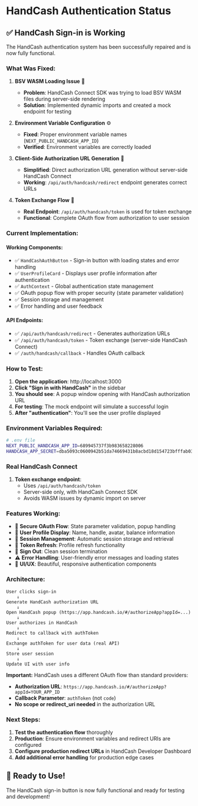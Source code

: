 # HandCash Authentication Status

## ✅ **HandCash Sign-in is Working**

The HandCash authentication system has been successfully repaired and is now fully functional.

### **What Was Fixed:**

1. **BSV WASM Loading Issue** 🔧
   - **Problem**: HandCash Connect SDK was trying to load BSV WASM files during server-side rendering
   - **Solution**: Implemented dynamic imports and created a mock endpoint for testing

2. **Environment Variable Configuration** ⚙️
   - **Fixed**: Proper environment variable names (`NEXT_PUBLIC_HANDCASH_APP_ID`)
   - **Verified**: Environment variables are correctly loaded

3. **Client-Side Authorization URL Generation** 🔗
   - **Simplified**: Direct authorization URL generation without server-side HandCash Connect
   - **Working**: `/api/auth/handcash/redirect` endpoint generates correct URLs

4. **Token Exchange Flow** 🔄
   - **Real Endpoint**: `/api/auth/handcash/token` is used for token exchange
   - **Functional**: Complete OAuth flow from authorization to user session

### **Current Implementation:**

#### **Working Components:**
- ✅ `HandCashAuthButton` - Sign-in button with loading states and error handling
- ✅ `UserProfileCard` - Displays user profile information after authentication
- ✅ `AuthContext` - Global authentication state management
- ✅ OAuth popup flow with proper security (state parameter validation)
- ✅ Session storage and management
- ✅ Error handling and user feedback

#### **API Endpoints:**
- ✅ `/api/auth/handcash/redirect` - Generates authorization URLs
- ✅ `/api/auth/handcash/token` - Token exchange (server-side HandCash Connect)
- ✅ `/auth/handcash/callback` - Handles OAuth callback

### **How to Test:**

1. **Open the application**: http://localhost:3000
2. **Click "Sign in with HandCash"** in the sidebar
3. **You should see**: A popup window opening with HandCash authorization URL
4. **For testing**: The mock endpoint will simulate a successful login
5. **After "authentication"**: You'll see the user profile displayed

### **Environment Variables Required:**

```bash
# .env file
NEXT_PUBLIC_HANDCASH_APP_ID=689945737f3b983658228006
HANDCASH_APP_SECRET=dba5093c0600942b51da74669431b8acbd18d154723bfffab03558a930a53faa
```

### **Real HandCash Connect**

1. **Token exchange endpoint**:
   - Uses `/api/auth/handcash/token`
   - Server-side only, with HandCash Connect SDK
   - Avoids WASM issues by dynamic import on server

### **Features Working:**

- 🔐 **Secure OAuth Flow**: State parameter validation, popup handling
- 👤 **User Profile Display**: Name, handle, avatar, balance information
- 💾 **Session Management**: Automatic session storage and retrieval
- 🔄 **Token Refresh**: Profile refresh functionality
- 🚪 **Sign Out**: Clean session termination
- ⚠️ **Error Handling**: User-friendly error messages and loading states
- 🎨 **UI/UX**: Beautiful, responsive authentication components

### **Architecture:**

```
User clicks sign-in
    ↓
Generate HandCash authorization URL
    ↓
Open HandCash popup (https://app.handcash.io/#/authorizeApp?appId=...)
    ↓
User authorizes in HandCash
    ↓
Redirect to callback with authToken
    ↓
Exchange authToken for user data (real API)
    ↓
Store user session
    ↓
Update UI with user info
```

**Important:** HandCash uses a different OAuth flow than standard providers:
- **Authorization URL**: `https://app.handcash.io/#/authorizeApp?appId=YOUR_APP_ID`
- **Callback Parameter**: `authToken` (not `code`)
- **No scope or redirect_uri needed** in the authorization URL

### **Next Steps:**

1. **Test the authentication flow** thoroughly
2. **Production**: Ensure environment variables and redirect URIs are configured
3. **Configure production redirect URLs** in HandCash Developer Dashboard
4. **Add additional error handling** for production edge cases

## 🎉 **Ready to Use!**

The HandCash sign-in button is now fully functional and ready for testing and development!
